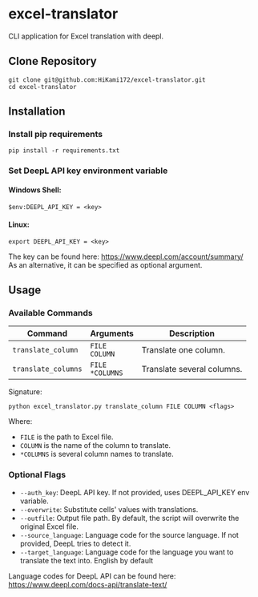 # excel-translator
CLI application for Excel translation with deepl.
## Clone Repository
```shell
git clone git@github.com:HiKami172/excel-translator.git
cd excel-translator
```
## Installation
### Install pip requirements
```shell
pip install -r requirements.txt
```
### Set DeepL API key environment variable
#### Windows Shell:
```shell
$env:DEEPL_API_KEY = <key>
```
#### Linux:
```shell
export DEEPL_API_KEY = <key>
```
The key can be found here: https://www.deepl.com/account/summary/ \
As an alternative, it can be specified as optional argument.
## Usage
### Available Commands
| Command             | Arguments             | Description                |
|---------------------|-----------------------|----------------------------|
| `translate_column`  | `FILE`<br/>`COLUMN`   | Translate one column.      |
| `translate_columns` | `FILE`<br/>`*COLUMNS` | Translate several columns. |


Signature:
```shell
python excel_translator.py translate_column FILE COLUMN <flags>
```
Where:
- `FILE` is the path to Excel file.
- `COLUMN` is the name of the column to translate.
- `*COLUMNS` is several column names to translate.

### Optional Flags

- `--auth_key`: DeepL API key. If not provided, uses DEEPL_API_KEY env variable.
- `--overwrite`: Substitute cells' values with translations. 
- `--outfile`: Output file path. By default, the script will overwrite the original Excel file.
- `--source_language`: Language code for the source language. If not provided, DeepL tries to detect it.
- `--target_language`: Language code for the language you want to translate the text into. English by default

Language codes for DeepL API can be found here: https://www.deepl.com/docs-api/translate-text/